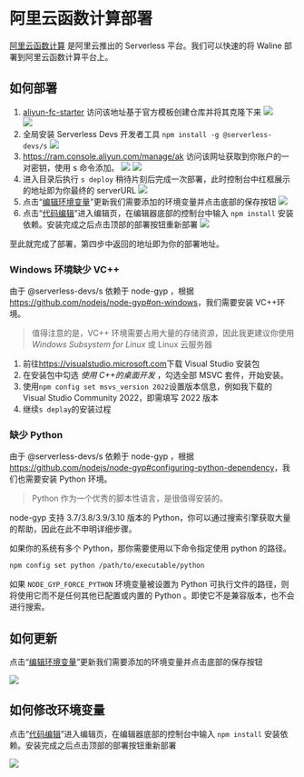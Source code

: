 # 阿里云函数计算部署

[阿里云函数计算](https://fc.console.aliyun.com/) 是阿里云推出的 Serverless 平台。我们可以快速的将 Waline 部署到阿里云函数计算平台上。

## 如何部署

1. [aliyun-fc-starter](https://github.com/walinejs/aliyun-fc-starter/generate) 访问该地址基于官方模板创建仓库并将其克隆下来
   ![](../../assets/aliyun-fc-1.jpg)  
   ![](../../assets/aliyun-fc-2.jpg)
2. 全局安装 Serverless Devs 开发者工具 `npm install -g @serverless-devs/s`
   ![](../../assets/aliyun-fc-3.jpg)
3. https://ram.console.aliyun.com/manage/ak 访问该网址获取到你账户的一对密钥，使用 s 命令添加。
   ![](../../assets/aliyun-fc-4.jpg)
   ![](../../assets/aliyun-fc-5.jpg)
4. 进入目录后执行 `s deploy` 稍待片刻后完成一次部署，此时控制台中红框展示的地址即为你最终的 serverURL
   ![](../../assets/aliyun-fc-6.jpg)
5. 点击“[编辑环境变量](https://fcnext.console.aliyun.com/cn-beijing/services/Waline/function-detail/Waline/LATEST?tab=config)”更新我们需要添加的环境变量并点击底部的保存按钮
   ![](../../assets/aliyun-fc-7.jpg)
6. 点击“[代码编辑](https://fcnext.console.aliyun.com/cn-beijing/services/Waline/function-detail/Waline/LATEST?tab=code)”进入编辑页，在编辑器底部的控制台中输入 `npm install` 安装依赖。安装完成之后点击顶部的<kbd>部署</kbd>按钮重新部署
   ![](../../assets/aliyun-fc-8.jpg)

至此就完成了部署，第四步中返回的地址即为你的部署地址。

### Windows 环境缺少 VC++

由于 @serverless-devs/s 依赖于 node-gyp ，根据<https://github.com/nodejs/node-gyp#on-windows>，我们需要安装 VC++环境。

> 值得注意的是，VC++ 环境需要占用大量的存储资源，因此我更建议你使用 _Windows Subsystem for Linux_ 或 Linux 云服务器

1. 前往<https://visualstudio.microsoft.com>下载 Visual Studio 安装包
2. 在安装包中勾选 _使用 C++的桌面开发_ ，勾选全部 MSVC 套件，开始安装。
3. 使用`npm config set msvs_version 2022`设置版本信息，例如我下载的 Visual Studio Community 2022，即需填写 2022 版本
4. 继续`s deplay`的安装过程

### 缺少 Python

由于 @serverless-devs/s 依赖于 node-gyp ，根据<https://github.com/nodejs/node-gyp#configuring-python-dependency>，我们也需要安装 Python 环境。

> Python 作为一个优秀的脚本性语言，是很值得安装的。

node-gyp 支持 3.7/3.8/3.9/3.10 版本的 Python，你可以通过搜索引擎获取大量的帮助，因此在此不申明详细步骤。

如果你的系统有多个 Python，那你需要使用以下命令指定使用 python 的路径。

```bash
npm config set python /path/to/executable/python
```

如果 `NODE_GYP_FORCE_PYTHON` 环境变量被设置为 Python 可执行文件的路径，则将使用它而不是任何其他已配置或内置的 Python 。即使它不是兼容版本，也不会进行搜索。

## 如何更新

点击“[编辑环境变量](https://fcnext.console.aliyun.com/cn-beijing/services/Waline/function-detail/Waline/LATEST?tab=config)”更新我们需要添加的环境变量并点击底部的保存按钮

![](../../assets/aliyun-fc-7.jpg)

## 如何修改环境变量

点击“[代码编辑](https://fcnext.console.aliyun.com/cn-beijing/services/Waline/function-detail/Waline/LATEST?tab=code)”进入编辑页，在编辑器底部的控制台中输入 `npm install` 安装依赖。安装完成之后点击顶部的<kbd>部署</kbd>按钮重新部署

![](../../assets/aliyun-fc-8.jpg)

